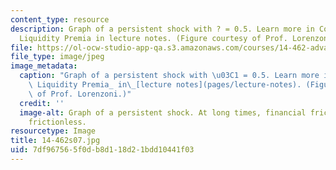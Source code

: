 ```yaml
---
content_type: resource
description: Graph of a persistent shock with ? = 0.5. Learn more in Countercyclical
  Liquidity Premia in lecture notes. (Figure courtesy of Prof. Lorenzoni.)
file: https://ol-ocw-studio-app-qa.s3.amazonaws.com/courses/14-462-advanced-macroeconomics-ii-spring-2007/7df967565f0db8d118d21bdd10441f03_14-462s07.jpg
file_type: image/jpeg
image_metadata:
  caption: "Graph of a persistent shock with \u03C1 = 0.5. Learn more in _Countercyclical\
    \ Liquidity Premia_ in\_[lecture notes](pages/lecture-notes). (Figure courtesy\
    \ of Prof. Lorenzoni.)"
  credit: ''
  image-alt: Graph of a persistent shock. At long times, financial frictions approaches
    frictionless.
resourcetype: Image
title: 14-462s07.jpg
uid: 7df96756-5f0d-b8d1-18d2-1bdd10441f03
---
```

